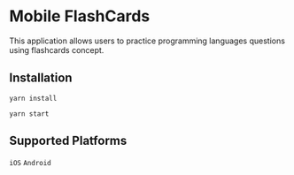 # Mobile FlashCards

This application allows users to practice programming languages questions using flashcards concept.

## Installation

`yarn install`

`yarn start`


## Supported Platforms

`iOS`
`Android`